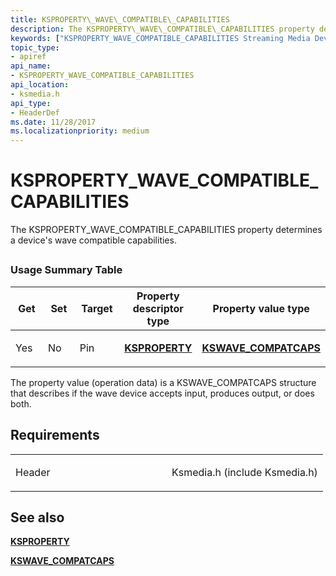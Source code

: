 ```yaml
---
title: KSPROPERTY\_WAVE\_COMPATIBLE\_CAPABILITIES
description: The KSPROPERTY\_WAVE\_COMPATIBLE\_CAPABILITIES property determines a device's wave compatible capabilities.
keywords: ["KSPROPERTY_WAVE_COMPATIBLE_CAPABILITIES Streaming Media Devices"]
topic_type:
- apiref
api_name:
- KSPROPERTY_WAVE_COMPATIBLE_CAPABILITIES
api_location:
- ksmedia.h
api_type:
- HeaderDef
ms.date: 11/28/2017
ms.localizationpriority: medium
---
```


# KSPROPERTY\_WAVE\_COMPATIBLE\_CAPABILITIES


The KSPROPERTY\_WAVE\_COMPATIBLE\_CAPABILITIES property determines a device's wave compatible capabilities.

## <span id="ddk_ksproperty_wave_compatible_capabilities_ks"></span><span id="DDK_KSPROPERTY_WAVE_COMPATIBLE_CAPABILITIES_KS"></span>


### Usage Summary Table

<table>
<colgroup>
<col width="20%" />
<col width="20%" />
<col width="20%" />
<col width="20%" />
<col width="20%" />
</colgroup>
<thead>
<tr class="header">
<th>Get</th>
<th>Set</th>
<th>Target</th>
<th>Property descriptor type</th>
<th>Property value type</th>
</tr>
</thead>
<tbody>
<tr class="odd">
<td><p>Yes</p></td>
<td><p>No</p></td>
<td><p>Pin</p></td>
<td><p><a href="/windows-hardware/drivers/ddi/ks/ns-ks-ksidentifier" data-raw-source="[&lt;strong&gt;KSPROPERTY&lt;/strong&gt;](/windows-hardware/drivers/ddi/ks/ns-ks-ksidentifier)"><strong>KSPROPERTY</strong></a></p></td>
<td><p><a href="/windows-hardware/drivers/ddi/ksmedia/ns-ksmedia-kswave_compatcaps" data-raw-source="[&lt;strong&gt;KSWAVE_COMPATCAPS&lt;/strong&gt;](/windows-hardware/drivers/ddi/ksmedia/ns-ksmedia-kswave_compatcaps)"><strong>KSWAVE_COMPATCAPS</strong></a></p></td>
</tr>
</tbody>
</table>

 

The property value (operation data) is a KSWAVE\_COMPATCAPS structure that describes if the wave device accepts input, produces output, or does both.

## Requirements

<table>
<colgroup>
<col width="50%" />
<col width="50%" />
</colgroup>
<tbody>
<tr class="odd">
<td><p>Header</p></td>
<td>Ksmedia.h (include Ksmedia.h)</td>
</tr>
</tbody>
</table>

## See also


[**KSPROPERTY**](/windows-hardware/drivers/ddi/ks/ns-ks-ksidentifier)

[**KSWAVE\_COMPATCAPS**](/windows-hardware/drivers/ddi/ksmedia/ns-ksmedia-kswave_compatcaps)

